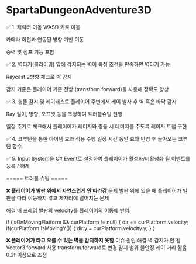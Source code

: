 # SpartaDungeonAdventure3D

✅ 1. 캐릭터 이동
WASD 키로 이동

카메라 회전과 연동된 방향 기반 이동

중력 및 점프 기능 포함

✅ 2. 벽타기(클라이밍)
앞에 감지되는 벽이 특정 조건을 만족하면 벽타기 가능

Raycast 2방향 체크로 벽 감지

감지 기준은 플레이어 기준 전방 (transform.forward)을 사용해 정확도 향상

✅ 3. 충돌 감지 및 레이캐스트
플레이어 주변에서 레이 발사 후 벽 혹은 바닥 감지

Ray 길이, 방향, 오프셋 등을 조정하여 트러블슈팅 진행

일정 주기로 체크해서 플레이어가 레이저와 충돌 시 데미지를 주도록 레이저 트랩 구현

✅ 4. 코루틴을 통한 아이템 효과 적용 수행
일정 시간 동안 효과 반영 후 돌아오는 코루틴 함수

✅ 5. Input System을 C# Event로 설정하여 플레이어가 활성화/비활성화 될 이벤트를 등록 / 해제


===== 트러블 슈팅 =====

**❌ 플레이어가 발판 위에서 자연스럽게 안 따라감**
문제
발판 위에 있을 때 플레이어가 발판을 따라 이동하지 않고 제자리에 떨어지는 문제

해결
매 프레임 발판의 velocity를 플레이어의 이동에 반영:

if (isOnMovingFlatform && curPlatform != null)
        {
            dir += curPlatform.velocity;
            if(curPlatform.IsMovingY())
            {
                dir.y = curPlatform.velocity.y;
            }
        }

**❌ 플레이어가 타고 오를 수 있는 벽을 감지하지 못함**
이슈	            원인	                    해결
벽 감지가 안 됨	  Vector3.forward 사용	    transform.forward로 변경
감지 범위 불안정	  레이 거리 짧음	            0.2f 이상으로 조정

